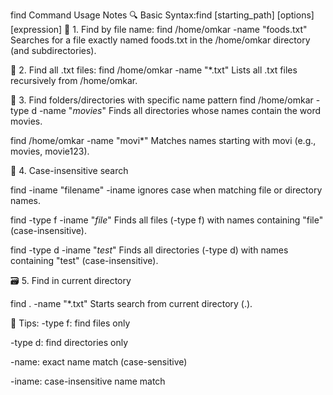 find Command Usage Notes
🔍 Basic Syntax:find [starting_path] [options] [expression]
📁 1. Find by file name: find /home/omkar -name "foods.txt"
Searches for a file exactly named foods.txt in the /home/omkar directory (and subdirectories).

📄 2. Find all .txt files: find /home/omkar -name "*.txt"
Lists all .txt files recursively from /home/omkar.

📂 3. Find folders/directories with specific name pattern find /home/omkar -type d -name "*movies*"
Finds all directories whose names contain the word movies.


find /home/omkar -name "movi*"
Matches names starting with movi (e.g., movies, movie123).

🧾 4. Case-insensitive search

find -iname "filename"
-iname ignores case when matching file or directory names.


find -type f -iname "*file*"
Finds all files (-type f) with names containing "file" (case-insensitive).


find -type d -iname "*test*"
Finds all directories (-type d) with names containing "test" (case-insensitive).

🗃️ 5. Find in current directory

find . -name "*.txt"
Starts search from current directory (.).

🧠 Tips:
-type f: find files only

-type d: find directories only

-name: exact name match (case-sensitive)

-iname: case-insensitive name match